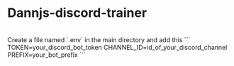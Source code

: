 # Dannjs-discord-trainer

<br/>
Create a file named `.env` in the main directory and add this
```
TOKEN=your_discord_bot_token
CHANNEL_ID=id_of_your_discord_channel
PREFIX=your_bot_prefix
```